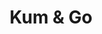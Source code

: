 ---
title: "Kum & Go"
url: /colorado-springs/kum-und-go-north-chestnut-street/
shop: Lebensmittel
---